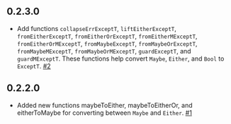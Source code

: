 ## 0.2.3.0

*   Add functions `collapseErrExceptT`, `liftEitherExceptT`,
    `fromEitherExceptT`, `fromEitherOrExceptT`, `fromEitherMExceptT`,
    `fromEitherOrMExceptT`, `fromMaybeExceptT`, `fromMaybeOrExceptT`,
    `fromMaybeMExceptT`, `fromMaybeOrMExceptT`, `guardExceptT`, and
    `guardMExceptT`.  These functions help convert `Maybe`, `Either`, and
    `Bool` to `ExceptT`.  [#2](https://github.com/cdepillabout/from-sum/pull/2)

## 0.2.2.0

*   Added new functions maybeToEither, maybeToEitherOr, and eitherToMaybe for
    converting between `Maybe` and `Either`.
    [#1](https://github.com/cdepillabout/from-sum/pull/1)
